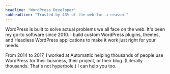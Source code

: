 ```yaml
---
headline: "WordPress Developer"
subheadline: "Trusted by 43% of the web for a reason."
---
```


WordPress is built to solve actual problems we all face on the web. It's been my go-to software since 2010. I build custom WordPress plugins, themes, and Headless WordPress applications to make it work just right for your needs.

From 2014 to 2017, I worked at Automattic helping thousands of people use WordPress for their business, their project, or their blog. (Literally thousands. That's not hyperbole.) I can help you too.